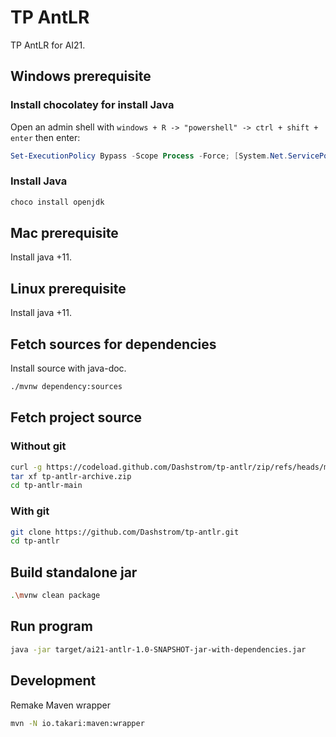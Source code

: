 # TP AntLR

TP AntLR for AI21.

## Windows prerequisite

### Install chocolatey for install Java

Open an admin shell with `windows + R -> "powershell" -> ctrl + shift + enter` then enter:

```powershell
Set-ExecutionPolicy Bypass -Scope Process -Force; [System.Net.ServicePointManager]::SecurityProtocol = [System.Net.ServicePointManager]::SecurityProtocol -bor 3072; iex ((New-Object System.Net.WebClient).DownloadString('https://community.chocolatey.org/install.ps1'))
```

### Install Java

```powershell
choco install openjdk
```

## Mac prerequisite

Install java +11.

## Linux prerequisite

Install java +11.

## Fetch sources for dependencies

Install source with java-doc.

```sh
./mvnw dependency:sources
```

## Fetch project source

### Without git

```sh
curl -g https://codeload.github.com/Dashstrom/tp-antlr/zip/refs/heads/master --output tp-antlr.zip
tar xf tp-antlr-archive.zip
cd tp-antlr-main
```

### With git

```sh
git clone https://github.com/Dashstrom/tp-antlr.git
cd tp-antlr
```

## Build standalone jar

```sh
.\mvnw clean package
```

## Run program

```sh
java -jar target/ai21-antlr-1.0-SNAPSHOT-jar-with-dependencies.jar
```

## Development

Remake Maven wrapper

```sh
mvn -N io.takari:maven:wrapper
```
